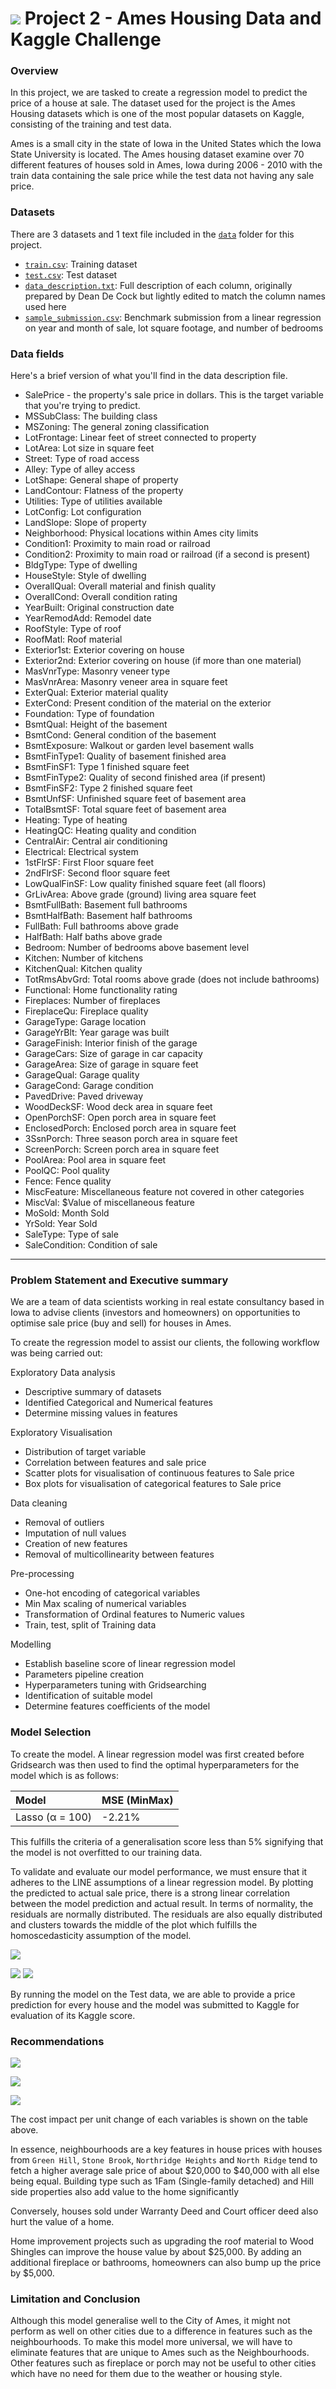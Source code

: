 # ![](https://ga-dash.s3.amazonaws.com/production/assets/logo-9f88ae6c9c3871690e33280fcf557f33.png) Project 2 - Ames Housing Data and Kaggle Challenge

### Overview

In this project, we are tasked to create a regression model to predict the price of a house at sale.
The dataset used for the project is the Ames Housing datasets which is one of the most popular datasets on Kaggle, consisting of the training and test data.

Ames is a small city in the state of Iowa in the United States which the Iowa State University is located. 
The Ames housing dataset examine over 70 different features of houses sold in Ames, Iowa during 2006 - 2010 with the train data containing the sale price while the test data not having any sale price.

### Datasets

There are 3 datasets and 1 text file included in the [`data`](./data/) folder for this project.

* [`train.csv`](./data/act_2019.csv): Training dataset 
* [`test.csv`](./data/sat_2019.csv): Test dataset 
* [`data_description.txt`](./data/data_description.txt): Full description of each column, originally prepared by Dean De Cock but lightly edited to match the column names used here
* [`sample_submission.csv`](./data/sat_2019_ca.csv): Benchmark submission from a linear regression on year and month of sale, lot square footage, and number of bedrooms

### Data fields

Here's a brief version of what you'll find in the data description file.

* SalePrice - the property's sale price in dollars. This is the target variable that you're trying to predict.
* MSSubClass: The building class
* MSZoning: The general zoning classification
* LotFrontage: Linear feet of street connected to property
* LotArea: Lot size in square feet
* Street: Type of road access
* Alley: Type of alley access
* LotShape: General shape of property
* LandContour: Flatness of the property
* Utilities: Type of utilities available
* LotConfig: Lot configuration
* LandSlope: Slope of property
* Neighborhood: Physical locations within Ames city limits
* Condition1: Proximity to main road or railroad
* Condition2: Proximity to main road or railroad (if a second is present)
* BldgType: Type of dwelling
* HouseStyle: Style of dwelling
* OverallQual: Overall material and finish quality
* OverallCond: Overall condition rating
* YearBuilt: Original construction date
* YearRemodAdd: Remodel date
* RoofStyle: Type of roof
* RoofMatl: Roof material
* Exterior1st: Exterior covering on house
* Exterior2nd: Exterior covering on house (if more than one material)
* MasVnrType: Masonry veneer type
* MasVnrArea: Masonry veneer area in square feet
* ExterQual: Exterior material quality
* ExterCond: Present condition of the material on the exterior
* Foundation: Type of foundation
* BsmtQual: Height of the basement
* BsmtCond: General condition of the basement
* BsmtExposure: Walkout or garden level basement walls
* BsmtFinType1: Quality of basement finished area
* BsmtFinSF1: Type 1 finished square feet
* BsmtFinType2: Quality of second finished area (if present)
* BsmtFinSF2: Type 2 finished square feet
* BsmtUnfSF: Unfinished square feet of basement area
* TotalBsmtSF: Total square feet of basement area
* Heating: Type of heating
* HeatingQC: Heating quality and condition
* CentralAir: Central air conditioning
* Electrical: Electrical system
* 1stFlrSF: First Floor square feet
* 2ndFlrSF: Second floor square feet
* LowQualFinSF: Low quality finished square feet (all floors)
* GrLivArea: Above grade (ground) living area square feet
* BsmtFullBath: Basement full bathrooms
* BsmtHalfBath: Basement half bathrooms
* FullBath: Full bathrooms above grade
* HalfBath: Half baths above grade
* Bedroom: Number of bedrooms above basement level
* Kitchen: Number of kitchens
* KitchenQual: Kitchen quality
* TotRmsAbvGrd: Total rooms above grade (does not include bathrooms)
* Functional: Home functionality rating
* Fireplaces: Number of fireplaces
* FireplaceQu: Fireplace quality
* GarageType: Garage location
* GarageYrBlt: Year garage was built
* GarageFinish: Interior finish of the garage
* GarageCars: Size of garage in car capacity
* GarageArea: Size of garage in square feet
* GarageQual: Garage quality
* GarageCond: Garage condition
* PavedDrive: Paved driveway
* WoodDeckSF: Wood deck area in square feet
* OpenPorchSF: Open porch area in square feet
* EnclosedPorch: Enclosed porch area in square feet
* 3SsnPorch: Three season porch area in square feet
* ScreenPorch: Screen porch area in square feet
* PoolArea: Pool area in square feet
* PoolQC: Pool quality
* Fence: Fence quality
* MiscFeature: Miscellaneous feature not covered in other categories
* MiscVal: $Value of miscellaneous feature
* MoSold: Month Sold
* YrSold: Year Sold
* SaleType: Type of sale
* SaleCondition: Condition of sale

---

### Problem Statement and Executive summary
We are a team of data scientists working in real estate consultancy based in Iowa to advise clients (investors and homeowners) on opportunities to optimise sale price (buy and sell) for houses in Ames.

To create the regression model to assist our clients, the following workflow was being carried out:

Exploratory Data analysis
- Descriptive summary of datasets
- Identified Categorical and Numerical features
- Determine missing values in features

Exploratory Visualisation
- Distribution of target variable
- Correlation between features and sale price
- Scatter plots for visualisation of continuous features to Sale price
- Box plots for visualisation of categorical features to Sale price

Data cleaning
- Removal of outliers
- Imputation of null values
- Creation of new features 
- Removal of multicollinearity between features

Pre-processing 
- One-hot encoding of categorical variables
- Min Max scaling of numerical variables
- Transformation of Ordinal features to Numeric values
- Train, test, split of Training data

Modelling 
- Establish baseline score of linear regression model
- Parameters pipeline creation
- Hyperparameters tuning with Gridsearching
- Identification of suitable model
- Determine features coefficients of the model

### Model Selection
To create the model. A linear regression model was first created before Gridsearch was then used to find the optimal hyperparameters for the model which is as follows:

|Model|MSE (MinMax)|
|:---|:---|
|Lasso (α = 100)|-2.21%|

This fulfills the criteria of a generalisation score less than 5% signifying that the model is not overfitted to our training data.

To validate and evaluate our model performance, we must ensure that it adheres to the LINE assumptions of a linear regression model. 
By plotting the predicted to actual sale price, there is a strong linear correlation between the model prediction and actual result. 
In terms of normality, the residuals are normally distributed. 
The residuals are also equally distributed and clusters towards the middle of the plot which fulfills the homoscedasticity assumption of the model. 

![](images/lasso_regression.png)

![](images/error_normality.png)
![](images/equalvariance.png)

By running the model on the Test data, we are able to provide a price prediction for every house and the model was submitted to Kaggle for evaluation of its Kaggle score.

### Recommendations

![](images/lasso_pvalues.png)

![](images/coeff_table1.png)

![](images/coeff_table2.png)


The cost impact per unit change of each variables is shown on the table above. 

In essence, neighbourhoods are a key features in house prices with houses from `Green Hill`, `Stone Brook`, `Northridge Heights` and `North Ridge` tend to fetch a higher average sale price of about $20,000 to $40,000 with all else being equal. 
Building type such as 1Fam (Single-family detached) and Hill side properties also add value to the home significantly

Conversely, houses sold under Warranty Deed and Court officer deed also hurt the value of a home.

Home improvement projects such as upgrading the roof material to Wood Shingles can improve the house value by about $25,000. 
By adding an additional fireplace or bathrooms, homeowners can also bump up the price by $5,000.

### Limitation and Conclusion
Although this model generalise well to the City of Ames, it might not perform as well on other cities due to a difference in features such as the neighbourhoods. 
To make this model more universal, we will have to eliminate features that are unique to Ames such as the Neighbourhoods. 
Other features such as fireplace or porch may not be useful to other cities which have no need for them due to the weather or housing style. 
